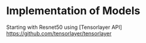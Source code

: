 # Implementation of Models

Starting with Resnet50 using [Tensorlayer API] https://github.com/tensorlayer/tensorlayer
